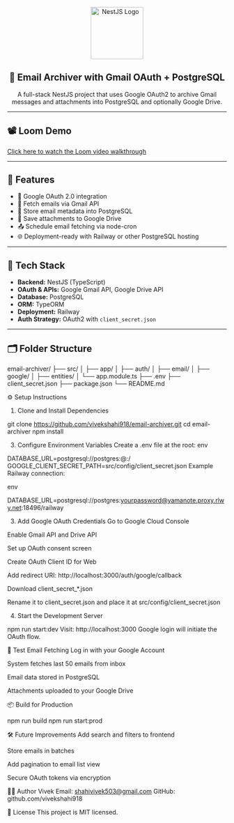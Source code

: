 <p align="center">
  <a href="https://nestjs.com/" target="blank">
    <img src="https://nestjs.com/img/logo-small.svg" width="120" alt="NestJS Logo" />
  </a>
</p>

<h2 align="center">📧 Email Archiver with Gmail OAuth + PostgreSQL</h2>

<p align="center">
  A full-stack NestJS project that uses Google OAuth2 to archive Gmail messages and attachments into PostgreSQL and optionally Google Drive.
</p>

---

## 📽️ Loom Demo

[Click here to watch the Loom video walkthrough](https://www.loom.com/share/2d2c153ece7c45fba3b399785d749071?sid=42f052cd-cfd6-4cb7-b3ce-4b2d53fe8989)

---

## 📌 Features

- 🔐 Google OAuth 2.0 integration
- 📩 Fetch emails via Gmail API
- 💾 Store email metadata into PostgreSQL
- 📎 Save attachments to Google Drive
- 📤 Schedule email fetching via node-cron
- 🌐 Deployment-ready with Railway or other PostgreSQL hosting

---

## 🚀 Tech Stack

- **Backend:** NestJS (TypeScript)
- **OAuth & APIs:** Google Gmail API, Google Drive API
- **Database:** PostgreSQL
- **ORM:** TypeORM
- **Deployment:** Railway
- **Auth Strategy:** OAuth2 with `client_secret.json`

---

## 🗂️ Folder Structure

email-archiver/
├── src/
│   ├── app/
│   ├── auth/
│   ├── email/
│   ├── google/
│   ├── entities/
│   └── app.module.ts
├── .env
├── client_secret.json
├── package.json
└── README.md

⚙️ Setup Instructions
1. Clone and Install Dependencies

git clone https://github.com/vivekshahi918/email-archiver.git
cd email-archiver
npm install

3. Configure Environment Variables
Create a .env file at the root:
env

DATABASE_URL=postgresql://postgres:<your-password>@<host>:<port>/<database>
GOOGLE_CLIENT_SECRET_PATH=src/config/client_secret.json
Example Railway connection:

env

DATABASE_URL=postgresql://postgres:yourpassword@yamanote.proxy.rlwy.net:18496/railway

3. Add Google OAuth Credentials
Go to Google Cloud Console

Enable Gmail API and Drive API

Set up OAuth consent screen

Create OAuth Client ID for Web

Add redirect URI: http://localhost:3000/auth/google/callback

Download client_secret_*.json

Rename it to client_secret.json and place it at src/config/client_secret.json

4. Start the Development Server

npm run start:dev
Visit: http://localhost:3000
Google login will initiate the OAuth flow.

🧪 Test Email Fetching
Log in with your Google Account

System fetches last 50 emails from inbox

Email data stored in PostgreSQL

Attachments uploaded to your Google Drive


📦 Build for Production

npm run build
npm run start:prod

🛠️ Future Improvements
Add search and filters to frontend

Store emails in batches

Add pagination to email list view

Secure OAuth tokens via encryption

👨‍💻 Author
Vivek
Email: shahivivek503@gmail.com
GitHub: github.com/vivekshahi918

📝 License
This project is MIT licensed.

